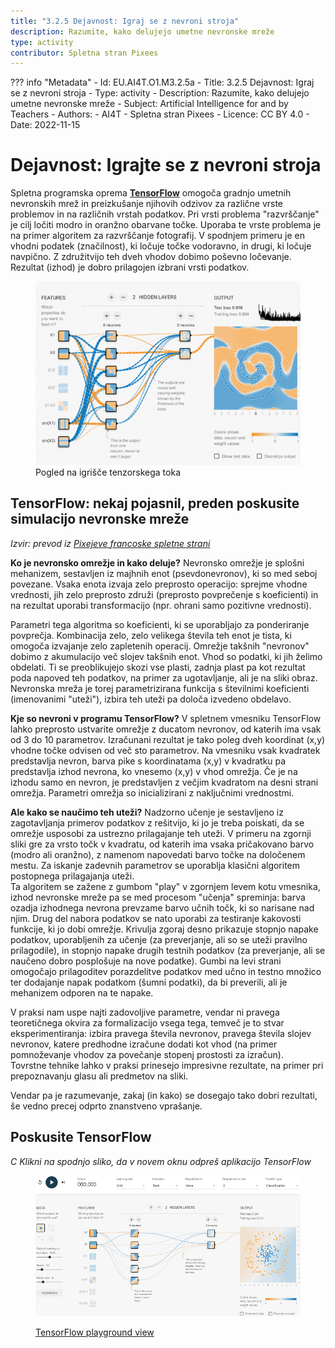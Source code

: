 ```yaml
---
title: "3.2.5 Dejavnost: Igraj se z nevroni stroja"
description: Razumite, kako delujejo umetne nevronske mreže
type: activity
contributor: Spletna stran Pixees
---
```

??? info "Metadata"
    - Id: EU.AI4T.O1.M3.2.5a
    - Title: 3.2.5 Dejavnost: Igraj se z nevroni stroja
    - Type: activity
    - Description: Razumite, kako delujejo umetne nevronske mreže
    - Subject: Artificial Intelligence for and by Teachers
    - Authors:
        - AI4T 
        - Spletna stran Pixees
    - Licence: CC BY 4.0
    - Date: 2022-11-15


# Dejavnost:  Igrajte se z nevroni stroja
Spletna programska oprema **[TensorFlow](https://www.tensorflow.org/overview/)** omogoča gradnjo umetnih nevronskih mrež in preizkušanje njihovih odzivov za različne vrste problemov in na različnih vrstah podatkov. Pri vrsti problema "razvrščanje" je cilj ločiti modro in oranžno obarvane točke. Uporaba te vrste problema je na primer algoritem za razvrščanje fotografij. V spodnjem primeru je en vhodni podatek (značilnost), ki ločuje točke vodoravno, in drugi, ki ločuje navpično. Z združitvijo teh dveh vhodov dobimo poševno ločevanje. Rezultat (izhod) je dobro prilagojen izbrani vrsti podatkov.

<figure>
  <img src="Images/tensor-flow.png" />
  <figcaption> Pogled na igrišče tenzorskega toka </figcaption>
</figure>

## TensorFlow: nekaj pojasnil, preden poskusite simulacijo nevronske mreže

*Izvir: prevod iz [Pixejeve francoske spletne strani](https://pixees.fr/jouez-avec-les-neurones-de-la-machine/)*

**Ko je nevronsko omrežje in kako deluje?**
Nevronsko omrežje je splošni mehanizem, sestavljen iz majhnih enot (psevdonevronov), ki so med seboj povezane. Vsaka enota izvaja zelo preprosto operacijo: sprejme vhodne vrednosti, jih zelo preprosto združi (preprosto povprečenje s koeficienti) in na rezultat uporabi transformacijo (npr. ohrani samo pozitivne vrednosti).

Parametri tega algoritma so koeficienti, ki se uporabljajo za ponderiranje povprečja. Kombinacija zelo, zelo velikega števila teh enot je tista, ki omogoča izvajanje zelo zapletenih operacij. Omrežje takšnih "nevronov" dobimo z akumulacijo več slojev takšnih enot. Vhod so podatki, ki jih želimo obdelati. Ti se preoblikujejo skozi vse plasti, zadnja plast pa kot rezultat poda napoved teh podatkov, na primer za ugotavljanje, ali je na sliki obraz. Nevronska mreža je torej parametrizirana funkcija s številnimi koeficienti (imenovanimi "uteži"), izbira teh uteži pa določa izvedeno obdelavo.

**Kje so nevroni v programu TensorFlow?**
V spletnem vmesniku TensorFlow lahko preprosto ustvarite omrežje z ducatom nevronov, od katerih ima vsak od 3 do 10 parametrov. Izračunani rezultat je tako poleg dveh koordinat (x,y) vhodne točke odvisen od več sto parametrov. Na vmesniku vsak kvadratek predstavlja nevron, barva pike s koordinatama (x,y) v kvadratku pa predstavlja izhod nevrona, ko vnesemo (x,y) v vhod omrežja. Če je na izhodu samo en nevron, je predstavljen z večjim kvadratom na desni strani omrežja. Parametri omrežja so inicializirani z naključnimi vrednostmi.

**Ale kako se naučimo teh uteži?**
Nadzorno učenje je sestavljeno iz zagotavljanja primerov podatkov z rešitvijo, ki jo je treba poiskati, da se omrežje usposobi za ustrezno prilagajanje teh uteži. V primeru na zgornji sliki gre za vrsto točk v kvadratu, od katerih ima vsaka pričakovano barvo (modro ali oranžno), z namenom napovedati barvo točke na določenem mestu.  Za iskanje zadevnih parametrov se uporablja klasični algoritem postopnega prilagajanja uteži.  
Ta algoritem se zažene z gumbom "play" v zgornjem levem kotu vmesnika, izhod nevronske mreže pa se med procesom "učenja" spreminja: barva ozadja izhodnega nevrona prevzame barvo učnih točk, ki so narisane nad njim. Drug del nabora podatkov se nato uporabi za testiranje kakovosti funkcije, ki jo dobi omrežje. Krivulja zgoraj desno prikazuje stopnjo napake podatkov, uporabljenih za učenje (za preverjanje, ali so se uteži pravilno prilagodile), in stopnjo napake drugih testnih podatkov (za preverjanje, ali se naučeno dobro posplošuje na nove podatke). Gumbi na levi strani omogočajo prilagoditev porazdelitve podatkov med učno in testno množico ter dodajanje napak podatkom (šumni podatki), da bi preverili, ali je mehanizem odporen na te napake.

V praksi nam uspe najti zadovoljive parametre, vendar ni pravega teoretičnega okvira za formalizacijo vsega tega, temveč je to stvar eksperimentiranja: izbira pravega števila nevronov, pravega števila slojev nevronov, katere predhodne izračune dodati kot vhod (na primer pomnoževanje vhodov za povečanje stopenj prostosti za izračun).  
Tovrstne tehnike lahko v praksi prinesejo impresivne rezultate, na primer pri prepoznavanju glasu ali predmetov na sliki.

Vendar pa je razumevanje, zakaj (in kako) se dosegajo tako dobri rezultati, še vedno precej odprto znanstveno vprašanje.

## Poskusite TensorFlow

_C Klikni na spodnjo sliko, da v novem oknu odpreš aplikacijo TensorFlow_

<a href="https://playground.tensorflow.org/#activation=tanh&amp;batchSize=8&amp;dataset=circle&amp;regDataset=reg-plane&amp;learningRate=0.03&amp;regularizationRate=0&amp;noise=10&amp;networkShape=5,2&amp;seed=0.02708&amp;showTestData=false&amp;discretize=false&amp;percTrainData=50&amp;x=true&amp;y=true&amp;xTimesY=false&amp;xSquared=false&amp;ySquared=false&amp;cosX=false&amp;sinX=false&amp;cosY=false&amp;sinY=false&amp;collectStats=false&amp;problem=classification&amp;initZero=false&amp;hideText=false;" target="_blank"><figure>
  <img src="Images/playground-TensorFlow.png">
  <figcaption> TensorFlow playground view </figcaption>
</figure></a>
